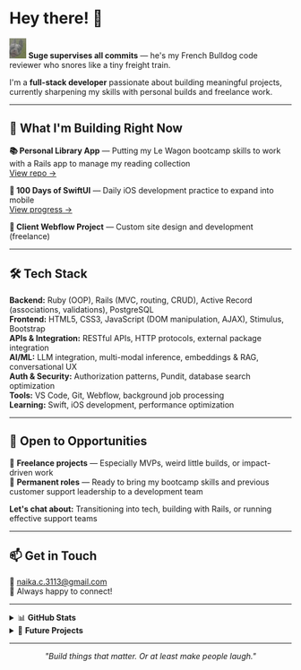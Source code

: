 # Hey there! 👋

<img src="./assets/suge.png" alt="Suge the Frenchie" width="30" /> **Suge supervises all commits** — he's my French Bulldog code reviewer who snores like a tiny freight train.

I'm a **full-stack developer** passionate about building meaningful projects, currently sharpening my skills with personal builds and freelance work.

---

## 🚀 What I'm Building Right Now

**📚 Personal Library App** — Putting my Le Wagon bootcamp skills to work with a Rails app to manage my reading collection  
[View repo →](link-when-ready)

**📱 100 Days of SwiftUI** — Daily iOS development practice to expand into mobile  
[View progress →](link-when-ready)

**🎨 Client Webflow Project** — Custom site design and development (freelance)

---

## 🛠 Tech Stack

**Backend:** Ruby (OOP), Rails (MVC, routing, CRUD), Active Record (associations, validations), PostgreSQL  
**Frontend:** HTML5, CSS3, JavaScript (DOM manipulation, AJAX), Stimulus, Bootstrap  
**APIs & Integration:** RESTful APIs, HTTP protocols, external package integration  
**AI/ML:** LLM integration, multi-modal inference, embeddings & RAG, conversational UX  
**Auth & Security:** Authorization patterns, Pundit, database search optimization  
**Tools:** VS Code, Git, Webflow, background job processing  
**Learning:** Swift, iOS development, performance optimization

---

## 💼 Open to Opportunities

🤝 **Freelance projects** — Especially MVPs, weird little builds, or impact-driven work  
🏢 **Permanent roles** — Ready to bring my bootcamp skills and previous customer support leadership to a development team  

**Let's chat about:** Transitioning into tech, building with Rails, or running effective support teams

---

## 📫 Get in Touch

📧 [naika.c.3113@gmail.com](mailto:naika.c.3113@gmail.com)  
💬 Always happy to connect!

---

<details>
<summary>📊 <strong>GitHub Stats</strong></summary>

![GitHub Stats](https://github-readme-stats.vercel.app/api?username=n4ika&show_icons=true&theme=default)  
![Top Langs](https://github-readme-stats.vercel.app/api/top-langs/?username=n4ika&layout=compact)

</details>

<details>
<summary>🎯 <strong>Future Projects</strong></summary>

**🔄 Pester** — AI productivity chatbot with attitude *(returning end of 2025)*  
**🆘 ResourceReach** — Crisis resource connection app *(returning end of 2025)*  
[Pitch deck →](https://docs.google.com/presentation/d/1P1a9qKGT2PBqb4xHzpyNOqnVtIe2jAvSntUWXtpgf5s/edit?slide=id.p#slide=id.p)

</details>

---

<p align="center">
  <i>"Build things that matter. Or at least make people laugh."</i>
</p>
